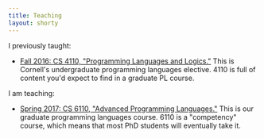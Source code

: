 ```yaml
---
title: Teaching
layout: shorty
---
```

I previously taught:

* [Fall 2016: CS 4110, "Programming Languages and Logics."](https://www.cs.cornell.edu/Courses/cs4110/2016fa/)
  This is Cornell's undergraduate programming languages elective. 4110 is full of content you'd expect to find in a graduate PL course.

I am teaching:

* [Spring 2017: CS 6110, "Advanced Programming Languages."](http://www.cs.cornell.edu/courses/cs6110/2017sp/)
  This is our graduate programming languages course. 6110 is a "competency" course, which means that most PhD students will eventually take it.
